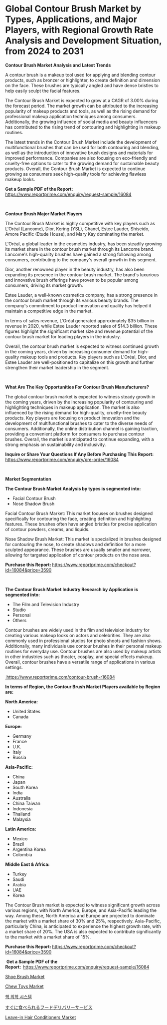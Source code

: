 <p><h1>Global Contour Brush Market by Types, Applications, and Major Players, with Regional Growth Rate Analysis and Development Situation, from 2024 to 2031</h1></p><p><strong>Contour Brush Market Analysis and Latest Trends</strong></p>
<p><p>A contour brush is a makeup tool used for applying and blending contour products, such as bronzer or highlighter, to create definition and dimension on the face. These brushes are typically angled and have dense bristles to help easily sculpt the facial features.</p><p>The Contour Brush Market is expected to grow at a CAGR of 3.00% during the forecast period. The market growth can be attributed to the increasing popularity of makeup products and tools, as well as the rising demand for professional makeup application techniques among consumers. Additionally, the growing influence of social media and beauty influencers has contributed to the rising trend of contouring and highlighting in makeup routines.</p><p>The latest trends in the Contour Brush Market include the development of multifunctional brushes that can be used for both contouring and blending, as well as the introduction of innovative brush designs and materials for improved performance. Companies are also focusing on eco-friendly and cruelty-free options to cater to the growing demand for sustainable beauty products. Overall, the Contour Brush Market is expected to continue growing as consumers seek high-quality tools for achieving flawless makeup looks.</p></p>
<p><strong>Get a Sample PDF of the Report:&nbsp;</strong> <a href="https://www.reportprime.com/enquiry/request-sample/16084">https://www.reportprime.com/enquiry/request-sample/16084</a></p>
<p>&nbsp;</p>
<p><strong>Contour Brush Major Market Players</strong></p>
<p><p>The Contour Brush Market is highly competitive with key players such as L'Oréal (Lancome), Dior, Kering (YSL), Chanel, Estee Lauder, Shiseido, Amore Pacific (Etude House), and Mary Kay dominating the market.</p><p>L'Oréal, a global leader in the cosmetics industry, has been steadily growing its market share in the contour brush market through its Lancome brand. Lancome's high-quality brushes have gained a strong following among consumers, contributing to the company's overall growth in this segment.</p><p>Dior, another renowned player in the beauty industry, has also been expanding its presence in the contour brush market. The brand's luxurious and innovative brush offerings have proven to be popular among consumers, driving its market growth.</p><p>Estee Lauder, a well-known cosmetics company, has a strong presence in the contour brush market through its various beauty brands. The company's commitment to product innovation and quality has helped it maintain a competitive edge in the market.</p><p>In terms of sales revenue, L'Oréal generated approximately $35 billion in revenue in 2020, while Estee Lauder reported sales of $14.3 billion. These figures highlight the significant market size and revenue potential of the contour brush market for leading players in the industry.</p><p>Overall, the contour brush market is expected to witness continued growth in the coming years, driven by increasing consumer demand for high-quality makeup tools and products. Key players such as L'Oréal, Dior, and Estee Lauder are well-positioned to capitalize on this growth and further strengthen their market leadership in the segment.</p></p>
<p>&nbsp;</p>
<p><strong>What Are The Key Opportunities For Contour Brush Manufacturers?</strong></p>
<p><p>The global contour brush market is expected to witness steady growth in the coming years, driven by the increasing popularity of contouring and highlighting techniques in makeup application. The market is also influenced by the rising demand for high-quality, cruelty-free beauty products. Key players are focusing on product innovation and the development of multifunctional brushes to cater to the diverse needs of consumers. Additionally, the online distribution channel is gaining traction, providing a convenient platform for consumers to purchase contour brushes. Overall, the market is anticipated to continue expanding, with a strong emphasis on sustainability and inclusivity.</p></p>
<p><strong>Inquire or Share Your Questions If Any Before Purchasing This Report:</strong> <a href="https://www.reportprime.com/enquiry/pre-order/16084">https://www.reportprime.com/enquiry/pre-order/16084</a></p>
<p>&nbsp;</p>
<p><strong>Market Segmentation</strong></p>
<p><strong>The Contour Brush Market Analysis by types is segmented into:</strong></p>
<p><ul><li>Facial Contour Brush</li><li>Nose Shadow Brush</li></ul></p>
<p><p>Facial Contour Brush Market: This market focuses on brushes designed specifically for contouring the face, creating definition and highlighting features. These brushes often have angled bristles for precise application of contour powders, creams, and liquids.</p><p>Nose Shadow Brush Market: This market is specialized in brushes designed for contouring the nose, to create shadows and definition for a more sculpted appearance. These brushes are usually smaller and narrower, allowing for targeted application of contour products on the nose area.</p></p>
<p><strong>Purchase this Report:&nbsp;</strong><a href="https://www.reportprime.com/checkout?id=16084&price=3590">https://www.reportprime.com/checkout?id=16084&price=3590</a></p>
<p>&nbsp;</p>
<p><strong>The Contour Brush Market Industry Research by Application is segmented into:</strong></p>
<p><ul><li>The Film and Television Industry</li><li>Studio</li><li>Personal</li><li>Others</li></ul></p>
<p><p>Contour brushes are widely used in the film and television industry for creating various makeup looks on actors and celebrities. They are also commonly used in professional studios for photo shoots and fashion shows. Additionally, many individuals use contour brushes in their personal makeup routines for everyday use. Contour brushes are also used by makeup artists in other industries such as theater, cosplay, and special effects makeup. Overall, contour brushes have a versatile range of applications in various settings.</p></p>
<p><a href="https://www.reportprime.com/contour-brush-r16084">&nbsp;https://www.reportprime.com/contour-brush-r16084</a></p>
<p><strong>In terms of Region, the Contour Brush Market Players available by Region are:</strong></p>
<p>
    <p> <strong> North America: </strong>
        <ul>
            <li>United States</li>
            <li>Canada</li>
        </ul>
        </p> 
    <p> <strong> Europe: </strong>
        <ul>
            <li>Germany</li>
            <li>France</li>
            <li>U.K.</li>
            <li>Italy</li>
            <li>Russia</li>
        </ul>
        </p> 
    <p> <strong> Asia-Pacific: </strong>
        <ul>
            <li>China</li>
            <li>Japan</li>
            <li>South Korea</li>
            <li>India</li>
            <li>Australia</li>
            <li>China Taiwan</li>
            <li>Indonesia</li>
            <li>Thailand</li>
            <li>Malaysia</li>
        </ul>
        </p> 
    <p> <strong> Latin America: </strong>
        <ul>
            <li>Mexico</li>
            <li>Brazil</li>
            <li>Argentina Korea</li>
            <li>Colombia</li>
        </ul>
        </p> 
    <p> <strong> Middle East & Africa: </strong>
        <ul>
            <li>Turkey</li>
            <li>Saudi</li>
            <li>Arabia</li>
            <li>UAE</li>
            <li>Korea</li>
        </ul>
    </p>
    </p>
<p><p>The Contour Brush market is expected to witness significant growth across various regions, with North America, Europe, and Asia-Pacific leading the way. Among these, North America and Europe are projected to dominate the market with a market share of 30% and 25%, respectively. Asia-Pacific, particularly China, is anticipated to experience the highest growth rate, with a market share of 20%. The USA is also expected to contribute significantly to the market with a market share of 15%.</p></p>
<p><strong>Purchase this Report: </strong><a href="https://www.reportprime.com/checkout?id=16084&price=3590">https://www.reportprime.com/checkout?id=16084&price=3590</a></p>
<p>&nbsp;<strong>Get a Sample PDF of the Report:&nbsp;&nbsp;</strong><a href="https://www.reportprime.com/enquiry/request-sample/16084">https://www.reportprime.com/enquiry/request-sample/16084</a></p>
<p><strong></strong></p>
<p><p><a href="https://www.linkedin.com/pulse/analyzing-shoe-brush-market-global-industry-perspective-forecast-mp3we">Shoe Brush Market</a></p><p><a href="https://github.com/Sherrillcrooksxa8i18ucf2m/Market-Research-Report-List-2/blob/main/chew-toys-market.md">Chew Toys Market</a></p><p><a href="https://github.com/RichardLueilwitz787/Market-Research-Report-List-1/blob/main/279043176684.md">핵 의학 시스템</a></p><p><a href="https://github.com/hwbcz413288296/Market-Research-Report-List-2/blob/main/800351582307.md">すぐに食べられるフードデリバリーサービス</a></p><p><a href="https://issuu.com/reportprime-2/docs/leave-in-hair-conditioners-market-size-2030.pptx">Leave-in Hair Conditioners Market</a></p></p>